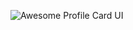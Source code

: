 ![Awesome Profile Card UI](https://github.com/SamarthShukla17/Profilr_card_2/assets/151535429/a6b01db0-6469-4707-a911-b9fa43b5c75a)
